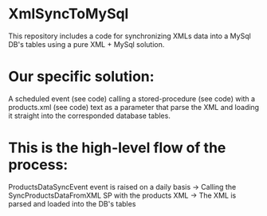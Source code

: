 XmlSyncToMySql
==============

This repository includes a code for synchronizing XMLs data into a MySql DB's tables using a pure XML + MySql solution.

Our specific solution:
======================
A scheduled event (see code) calling a stored-procedure (see code) with a products.xml (see code) text as a parameter that parse the XML and loading it straight into the corresponded database tables. 

This is the high-level flow of the process:
============================
ProductsDataSyncEvent event is raised on a daily basis ->
Calling the SyncProductsDataFromXML SP with the products XML ->
The XML is parsed and loaded into the DB's tables
